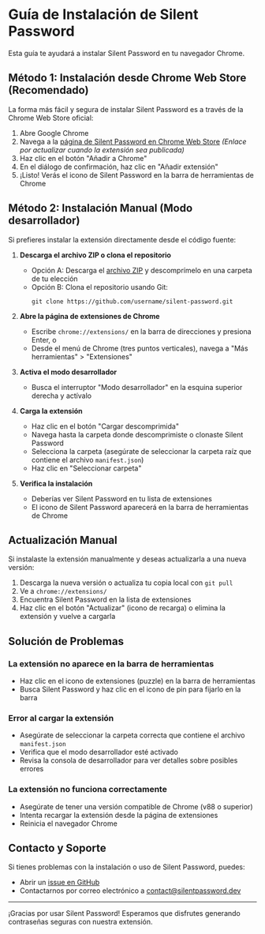 # Guía de Instalación de Silent Password

Esta guía te ayudará a instalar Silent Password en tu navegador Chrome.

## Método 1: Instalación desde Chrome Web Store (Recomendado)

La forma más fácil y segura de instalar Silent Password es a través de la Chrome Web Store oficial:

1. Abre Google Chrome
2. Navega a la [página de Silent Password en Chrome Web Store](https://chrome.google.com/webstore/detail/silent-password/id) 
   *(Enlace por actualizar cuando la extensión sea publicada)*
3. Haz clic en el botón "Añadir a Chrome"
4. En el diálogo de confirmación, haz clic en "Añadir extensión"
5. ¡Listo! Verás el icono de Silent Password en la barra de herramientas de Chrome

## Método 2: Instalación Manual (Modo desarrollador)

Si prefieres instalar la extensión directamente desde el código fuente:

1. **Descarga el archivo ZIP o clona el repositorio**
   - Opción A: Descarga el [archivo ZIP](https://github.com/username/silent-password/releases/latest) 
     y descomprímelo en una carpeta de tu elección
   - Opción B: Clona el repositorio usando Git:
     ```
     git clone https://github.com/username/silent-password.git
     ```

2. **Abre la página de extensiones de Chrome**
   - Escribe `chrome://extensions/` en la barra de direcciones y presiona Enter, o
   - Desde el menú de Chrome (tres puntos verticales), navega a "Más herramientas" > "Extensiones"

3. **Activa el modo desarrollador**
   - Busca el interruptor "Modo desarrollador" en la esquina superior derecha y actívalo

4. **Carga la extensión**
   - Haz clic en el botón "Cargar descomprimida"
   - Navega hasta la carpeta donde descomprimiste o clonaste Silent Password
   - Selecciona la carpeta (asegúrate de seleccionar la carpeta raíz que contiene el archivo `manifest.json`)
   - Haz clic en "Seleccionar carpeta"

5. **Verifica la instalación**
   - Deberías ver Silent Password en tu lista de extensiones
   - El icono de Silent Password aparecerá en la barra de herramientas de Chrome

## Actualización Manual

Si instalaste la extensión manualmente y deseas actualizarla a una nueva versión:

1. Descarga la nueva versión o actualiza tu copia local con `git pull`
2. Ve a `chrome://extensions/`
3. Encuentra Silent Password en la lista de extensiones
4. Haz clic en el botón "Actualizar" (icono de recarga) o elimina la extensión y vuelve a cargarla

## Solución de Problemas

### La extensión no aparece en la barra de herramientas
- Haz clic en el icono de extensiones (puzzle) en la barra de herramientas
- Busca Silent Password y haz clic en el icono de pin para fijarlo en la barra

### Error al cargar la extensión
- Asegúrate de seleccionar la carpeta correcta que contiene el archivo `manifest.json`
- Verifica que el modo desarrollador esté activado
- Revisa la consola de desarrollador para ver detalles sobre posibles errores

### La extensión no funciona correctamente
- Asegúrate de tener una versión compatible de Chrome (v88 o superior)
- Intenta recargar la extensión desde la página de extensiones
- Reinicia el navegador Chrome

## Contacto y Soporte

Si tienes problemas con la instalación o uso de Silent Password, puedes:

- Abrir un [issue en GitHub](https://github.com/username/silent-password/issues)
- Contactarnos por correo electrónico a [contact@silentpassword.dev](mailto:contact@silentpassword.dev)

---

¡Gracias por usar Silent Password! Esperamos que disfrutes generando contraseñas seguras con nuestra extensión. 